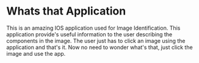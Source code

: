 # Whats that Application

This is an amazing IOS application used for Image Identification. This application provide's useful information to the user describing the components in the image. The user just has to click an image using the application and that's it. Now no need to wonder what's that, just click the image and use the app.



